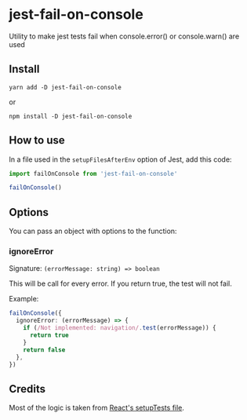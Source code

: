 # jest-fail-on-console

Utility to make jest tests fail when console.error() or console.warn() are used

## Install

```shell
yarn add -D jest-fail-on-console
```

or

```shell
npm install -D jest-fail-on-console
```

## How to use

In a file used in the `setupFilesAfterEnv` option of Jest, add this code:

```ts
import failOnConsole from 'jest-fail-on-console'

failOnConsole()
```

## Options

You can pass an object with options to the function:

### ignoreError

Signature: `(errorMessage: string) => boolean`

This will be call for every error. If you return true, the test will not fail.

Example:

```ts
failOnConsole({
  ignoreError: (errorMessage) => {
    if (/Not implemented: navigation/.test(errorMessage)) {
      return true
    }
    return false
  },
})
```

## Credits

Most of the logic is taken from [React's setupTests file](https://github.com/facebook/react/blob/master/scripts/jest/setupTests.js).
